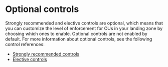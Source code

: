# Optional controls<a name="optional-controls"></a>

Strongly recommended and elective controls are optional, which means that you can customize the level of enforcement for OUs in your landing zone by choosing which ones to enable\. Optional controls are not enabled by default\. For more information about optional controls, see the following control references:
+ [Strongly recommended controls](strongly-recommended-controls.md)
+ [Elective controls](elective-controls.md)